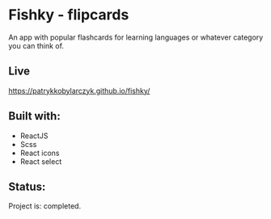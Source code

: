 
# Fishky - flipcards

 An app with popular flashcards for learning languages or whatever category you can think of.
## Live
https://patrykkobylarczyk.github.io/fishky/

## Built with: 

- ReactJS
- Scss
- React icons
- React select

## Status:

Project is: completed.

